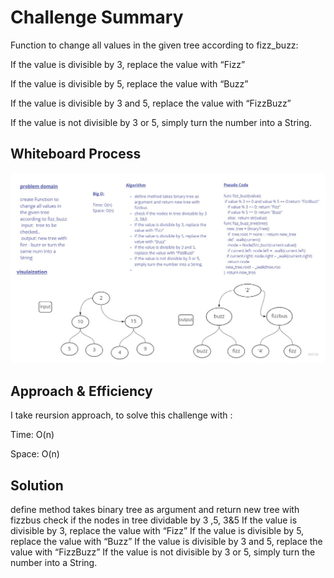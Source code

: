 # Challenge Summary
Function to change all values in the given tree according to fizz_buzz:

If the value is divisible by 3, replace the value with “Fizz”

If the value is divisible by 5, replace the value with “Buzz”

If the value is divisible by 3 and 5, replace the value with “FizzBuzz”

If the value is not divisible by 3 or 5, simply turn the number into a String.


## Whiteboard Process
![pic](tree-fizz-buzz.jpg)
## Approach & Efficiency
I take reursion approach, to solve this challenge with :

Time: O(n)

Space: O(n)
## Solution
define method takes binary tree as argument and return new tree with fizzbus
check if the nodes in tree dividable by 3 ,5, 3&5
If the value is divisible by 3, replace the value with “Fizz”
If the value is divisible by 5, replace the value with “Buzz”
If the value is divisible by 3 and 5, replace the value with “FizzBuzz”
If the value is not divisible by 3 or 5, simply turn the number into a String.